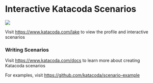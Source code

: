 # Interactive Katacoda Scenarios

[![](http://shields.katacoda.com/katacoda/lake/count.svg)](https://www.katacoda.com/lake "Get your profile on Katacoda.com")

Visit https://www.katacoda.com/lake to view the profile and interactive scenarios

### Writing Scenarios
Visit https://www.katacoda.com/docs to learn more about creating Katacoda scenarios

For examples, visit https://github.com/katacoda/scenario-example
